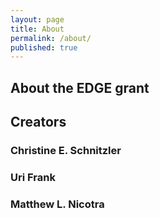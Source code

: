 ```yaml
---
layout: page
title: About
permalink: /about/
published: true
---
```


## About the EDGE grant  

## Creators  

### Christine E. Schnitzler

### Uri Frank

### Matthew L. Nicotra
